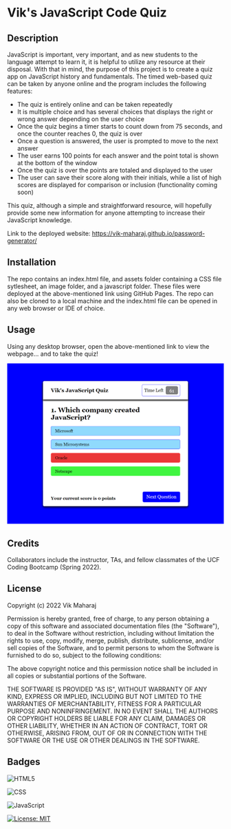 # Vik's JavaScript Code Quiz

## Description

JavaScript is important, very important, and as new students to the language attempt to learn it, it is helpful to utilize any resource at their disposal. With that in mind, the purpose of this project is to create a quiz app on JavaScript history and fundamentals. The timed web-based quiz can be taken by anyone online and the program includes the following features:

- The quiz is entirely online and can be taken repeatedly
- It is multiple choice and has several choices that displays the right or wrong answer depending on the user choice
- Once the quiz begins a timer starts to count down from 75 seconds, and once the counter reaches 0, the quiz is over
- Once a question is answered, the user is prompted to move to the next answer
- The user earns 100 points for each answer and the point total is shown at the bottom of the window
- Once the quiz is over the points are totaled and displayed to the user
- The user can save their score along with their initials, while a list of high scores are displayed for comparison or inclusion (functionality coming soon)

This quiz, although a simple and straightforward resource, will hopefully provide some new information for anyone attempting to increase their JavaScript knowledge.

Link to the deployed website: https://vik-maharaj.github.io/password-generator/


## Installation

The repo contains an index.html file, and assets folder containing a CSS file sytlesheet, an image folder, and a javascript folder. These files were deployed at the above-mentioned link using GitHub Pages. The repo can also be cloned to a local machine and the index.html file can be opened in any web browser or IDE of choice.


## Usage

Using any desktop browser, open the above-mentioned link to view the webpage... and to take the quiz!

![Vik's JavaScript Quiz Screenshot](assets/images/screenshot.png)


## Credits

Collaborators include the instructor, TAs, and fellow classmates of the UCF Coding Bootcamp (Spring 2022).


## License

Copyright (c) 2022 Vik Maharaj

Permission is hereby granted, free of charge, to any person obtaining a copy of this software and associated documentation files (the "Software"), to deal
in the Software without restriction, including without limitation the rights to use, copy, modify, merge, publish, distribute, sublicense, and/or sell copies of the Software, and to permit persons to whom the Software is furnished to do so, subject to the following conditions:

The above copyright notice and this permission notice shall be included in all copies or substantial portions of the Software.

THE SOFTWARE IS PROVIDED "AS IS", WITHOUT WARRANTY OF ANY KIND, EXPRESS OR IMPLIED, INCLUDING BUT NOT LIMITED TO THE WARRANTIES OF MERCHANTABILITY,
FITNESS FOR A PARTICULAR PURPOSE AND NONINFRINGEMENT. IN NO EVENT SHALL THE AUTHORS OR COPYRIGHT HOLDERS BE LIABLE FOR ANY CLAIM, DAMAGES OR OTHER LIABILITY, WHETHER IN AN ACTION OF CONTRACT, TORT OR OTHERWISE, ARISING FROM, OUT OF OR IN CONNECTION WITH THE SOFTWARE OR THE USE OR OTHER DEALINGS IN THE SOFTWARE.


## Badges

![HTML5](https://img.shields.io/badge/HTML5-E34F26?style=for-the-badge&logo=html5&logoColor=white)

![CSS](https://img.shields.io/badge/CSS3-1572B6?style=for-the-badge&logo=css3&logoColor=white)

![JavaScript](https://img.shields.io/badge/javascript-%23323330.svg?style=for-the-badge&logo=javascript&logoColor=%23F7DF1E)

[![License: MIT](https://img.shields.io/badge/License-MIT-yellow.svg)](https://opensource.org/licenses/MIT)
